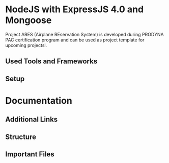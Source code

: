 # NodeJS with ExpressJS 4.0 and Mongoose

Project ARES (Airplane REservation System) is developed during PRODYNA PAC certification program and can be used as project template for upcoming projectsl.

## Used Tools and Frameworks

## Setup

# Documentation
## Additional Links
## Structure
## Important Files
